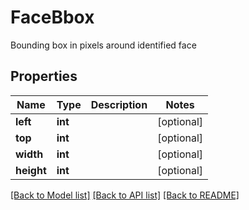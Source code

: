 # FaceBbox

Bounding box in pixels around identified face
## Properties
Name | Type | Description | Notes
------------ | ------------- | ------------- | -------------
**left** | **int** |  | [optional] 
**top** | **int** |  | [optional] 
**width** | **int** |  | [optional] 
**height** | **int** |  | [optional] 

[[Back to Model list]](../README.md#documentation-for-models) [[Back to API list]](../README.md#documentation-for-api-endpoints) [[Back to README]](../README.md)


